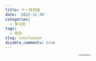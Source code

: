 ```yaml
---
title: 十一月完结
date: '2022-11-30'
categories:
  - 学习志
tags:
  - 待办
slug: conclusion
disable_comments: true
---
```


<p style="text-align: center;">
	<img src="/images/1130.jpg" alt="WechatIMG435" style="zoom:30%;" />
</p>
